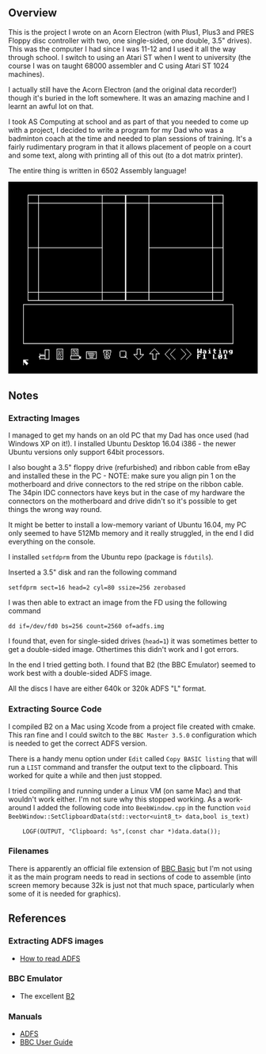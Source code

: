 ## Overview

This is the project I wrote on an Acorn Electron (with Plus1, Plus3 and PRES 
Floppy disc controller with two, one single-sided, one double, 3.5" drives).
This was the computer I had since I was 11-12 and I used it all the way 
through school.  I switch to using an Atari ST when I went to university 
(the course I was on taught 68000 assembler and C using Atari ST 1024 
machines).

I actually still have the Acorn Electron (and the original data recorder!) 
though it's buried in the loft somewhere.  It was an amazing machine and 
I learnt an awful lot on that.

I took AS Computing at school and as part of that you needed to come up 
with a project, I decided to write a program for my Dad who was a 
badminton coach at the time and needed to plan sessions of training.  It's a
fairly rudimentary program in that it allows placement of people on a court
and some text, along with printing all of this out (to a dot matrix printer).

The entire thing is written in 6502 Assembly language!

![screenshot](images/screenshot.png)

## Notes

### Extracting Images

I managed to get my hands on an old PC that my Dad has once used (had Windows XP
on it!).  I installed Ubuntu Desktop 16.04 i386 - the newer Ubuntu versions only
support 64bit processors.

I also bought a 3.5" floppy drive (refurbished) and ribbon cable from eBay and 
installed these in the PC - NOTE: make sure you align pin 1 on the motherboard 
and drive connectors to the red stripe on the ribbon cable.  The 34pin IDC
connectors have keys but in the case of my hardware the connectors on the 
motherboard and drive didn't so it's possible to get things the wrong way round.

It might be better to install a low-memory variant of Ubuntu 16.04, my PC only 
seemed to have 512Mb memory and it really struggled, in the end I did 
everything on the console.

I installed `setfdprm` from the Ubuntu repo (package is `fdutils`). 

Inserted a 3.5" disk and ran the following command

```
setfdprm sect=16 head=2 cyl=80 ssize=256 zerobased
```

I was then able to extract an image from the FD using the following command

```
dd if=/dev/fd0 bs=256 count=2560 of=adfs.img
```

I found that, even for single-sided drives (`head=1`) it was sometimes
better to get a double-sided image.  Othertimes this didn't work and I got
errors.

In the end I tried getting both.  I found that B2 (the BBC Emulator) seemed to
work best with a double-sided ADFS image.

All the discs I have are either 640k or 320k ADFS "L" format.

### Extracting Source Code

I compiled B2 on a Mac using Xcode from a project file created with cmake.
This ran fine and I could switch to the `BBC Master 3.5.0` configuration 
which is needed to get the correct ADFS version.

There is a handy menu option under `Edit` called `Copy BASIC listing` that 
will run a `LIST` command and transfer the output text to the clipboard.
This worked for quite a while and then just stopped.

I tried compiling and running under a Linux VM (on same Mac) and that wouldn't
work either.  I'm not sure why this stopped working.  As a work-around I added the following code into `BeebWindow.cpp` in the function 
`void BeebWindow::SetClipboardData(std::vector<uint8_t> data,bool is_text)`

```
    LOGF(OUTPUT, "Clipboard: %s",(const char *)data.data());
```


### Filenames

There is apparently an official file extension of [BBC Basic](https://fileinfo.com/extension/bbc) but I'm not using it as the main program needs to read in 
sections of code to assemble (into screen memory because 32k is just not that 
much space, particularly when some of it is needed for graphics).



## References

### Extracting ADFS images

* [How to read ADFS](http://www.adsb.co.uk/bbc/linux/)

### BBC Emulator

* The excellent [B2](https://github.com/tom-seddon/b2)

### Manuals

* [ADFS](http://chrisacorns.computinghistory.org.uk/docs/Acorn/Manuals/Acorn_ADFSUG.pdf)
* [BBC User Guide](http://central.kaserver5.org/Kasoft/Typeset/BBC/Contents.html)
